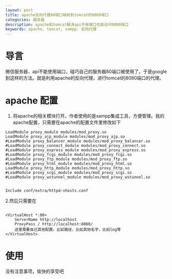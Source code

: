 ```yaml
---
layout: post
title: apache反向代理80端口映射到tomcat的8080端口
categories: 服务器
description: apache和tomcat解决api不用端口也能访问8080端口
keywords: apache, tomcat, xampp, 反向代理
---
```


# 导言
微信服务器，api不能使用端口，碰巧自己的服务器80端口被使用了。于是google到这样的方法。就是利用apache的反向代理，进行tomcat的8080端口的代理。


# apache 配置
1. 将apache的相关模块打开。作者使用的是xampp集成工具，方便管理。我的apache配置，只需要在apache的配置文件里修改如下

```
LoadModule proxy_module modules/mod_proxy.so
LoadModule proxy_ajp_module modules/mod_proxy_ajp.so
#LoadModule proxy_balancer_module modules/mod_proxy_balancer.so
#LoadModule proxy_connect_module modules/mod_proxy_connect.so
#LoadModule proxy_express_module modules/mod_proxy_express.so
#LoadModule proxy_fcgi_module modules/mod_proxy_fcgi.so
#LoadModule proxy_ftp_module modules/mod_proxy_ftp.so
#LoadModule proxy_html_module modules/mod_proxy_html.so
LoadModule proxy_http_module modules/mod_proxy_http.so
#LoadModule proxy_scgi_module modules/mod_proxy_scgi.so
#LoadModule proxy_wstunnel_module modules/mod_proxy_wstunnel.so
```
    
```

Include conf/extra/httpd-vhosts.conf
```
2.然后只需要在


```

<VirtualHost *:80>
    ServerName http://localhost
    ProxyPass / http://localhost:8080/
    这里需要自己其他配置。比如路径，比如其他名字，比如log等
</VirtualHost>
```
# 使用
没有注意事项，愉快的享受吧


